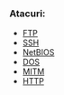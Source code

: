 ### Atacuri:
   
   - [FTP]()
   - [SSH]()
   - [NetBIOS]()
   - [DOS]()
   - [MITM]()
   - [HTTP]()
